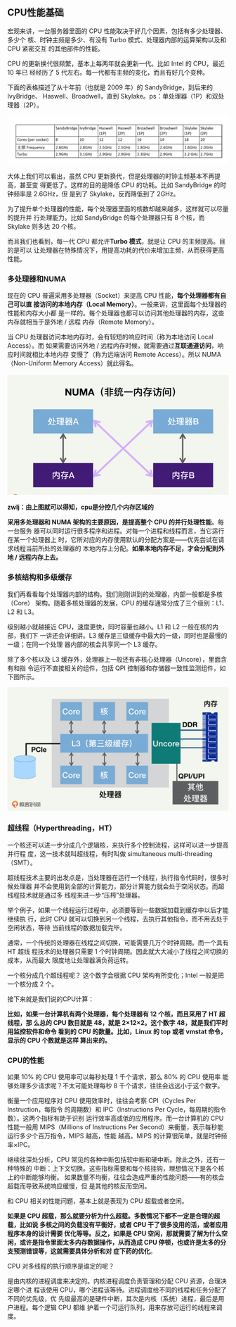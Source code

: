 ## CPU性能基础

宏观来讲，一台服务器里面的 CPU 性能取决于好几个因素，包括有多少处理器、多少个 核、时钟主频是多少、有没有 Turbo 模式、处理器内部的运算架构以及和 CPU 紧密交互 的其他部件的性能。

CPU 的更新换代很频繁，基本上每两年就会更新一代。比如 Intel 的 CPU，最近 10 年已 经经历了 5 代左右。每一代都有主频的变化，而且有好几个变种。

下面的表格描述了从十年前（也就是 2009 年）的 SandyBridge，到后来的 IvyBridge、 Haswell、Broadwell，直到 Skylake。ps：单处理器（1P）和双处理器（2P）。

![image-20200316232557184](image/image-20200316232557184.png)

大体上我们可以看出，虽然 CPU 更新换代，但是处理器的时钟主频基本不再提高，甚至变 得更低了。这样的目的是降低 CPU 的功耗。比如 SandyBridge 的时钟频率是 2.6GHz，但 是到了 Skylake，反而降低到了 2GHz。

为了提升单个处理器的性能，每个处理器里面的核数却越来越多，这样就可以尽量的提升并 行处理能力。比如 SandyBridge 的每个处理器只有 8 个核，而 Skylake 则多达 20 个核。

而且我们也看到，每一代 CPU 都允许**Turbo 模式**，就是让 CPU 的主频提高。目的是可以 让处理器在特殊情况下，用提高功耗的代价来增加主频，从而获得更高性能。



### 多处理器和NUMA

现在的 CPU 普遍采用多处理器（Socket）来提高 CPU 性能，**每个处理器都有自己可以直 接访问的本地内存（Local Memory）**。一般来讲，这里面每个处理器的性能和内存大小都 是一样的。每个处理器也都可以访问其他处理器的内存，这些内存就相当于是外地 / 远程 内存（Remote Memory）。

当 CPU 处理器访问本地内存时，会有较短的响应时间（称为本地访问 Local Access）。而 如果需要访问外地 / 远程内存时候，就需要通过**互联通道访问**，响应时间就相比本地内存 变慢了（称为远端访问 Remote Access）。所以 NUMA（Non-Uniform Memory Access）就此得名。

![image-20200316233147906](image/image-20200316233147906.png)

**zwlj：由上图就可以得知，cpu是分控几个内存区域的**

**采用多处理器和 NUMA 架构的主要原因，是提高整个 CPU 的并行处理性能**。每一台服务 器可以同时运行很多程序和进程。对每一个进程和线程而言，当它运行在某一个处理器上 时，它所对应的内存使用默认的分配方案是——优先尝试在请求线程当前所处的处理器的 本地内存上分配。**如果本地内存不足，才会分配到外地 / 远程内存上去。**

### 多核结构和多级缓存

我们再看看每个处理器内部的结构。我们刚刚讲到的处理器，内部一般都是多核（Core） 架构。随着多核处理器的发展，CPU 的缓存通常分成了三个级别：L1、L2 和 L3。

级别越小就越接近 CPU，速度更快，同时容量也越小。L1 和 L2 一般在核的内部，我们下 一讲还会详细讲。L3 缓存是三级缓存中最大的一级，同时也是最慢的一级；在同一个处理 器内部的核会共享同一个 L3 缓存。

除了多个核以及 L3 缓存外，处理器上一般还有非核心处理器（Uncore），里面含有和指 令运行不直接相关的组件，包括 QPI 控制器和存储器一致性监测组件，如下图所示。

![image-20200316233736065](image/image-20200316233736065.png)

### 超线程（Hyperthreading，HT）

一个核还可以进一步分成几个逻辑核，来执行多个控制流程，这样可以进一步提高并行程 度，这一技术就叫超线程，有时叫做 simultaneous multi-threading（SMT）。

超线程技术主要的出发点是，当处理器在运行一个线程，执行指令代码时，很多时候处理器 并不会使用到全部的计算能力，部分计算能力就会处于空闲状态。而超线程技术就是通过多 线程来进一步“压榨”处理器。

举个例子，如果一个线程运行过程中，必须要等到一些数据加载到缓存中以后才能继续执 行，此时 CPU 就可以切换到另一个线程，去执行其他指令，而不用去处于空闲状态，等待 当前线程的数据加载完毕。

通常，一个传统的处理器在线程之间切换，可能需要几万个时钟周期。而一个具有 HT 超线 程技术的处理器只需要 1 个时钟周期。因此就大大减小了线程之间切换的成本，从而最大 限度地让处理器满负荷运转。

一个核分成几个超线程呢？ 这个数字会根据 CPU 架构有所变化；Intel 一般是把一个核分成 2 个。

接下来就是我们说的CPU计算：

**比如，如果一台计算机有两个处理器，每个处理器有 12 个核，而且采用了 HT 超线程，那 么总的 CPU 数目就是 48，就是 2×12×2。这个数字 48，就是我们平时用监控软件和命令 看到的 CPU 的数量。比如，Linux 的 top 或者 vmstat 命令，显示的 CPU 个数就是这样 算出来的。**



### CPU的性能

如果 10% 的 CPU 使用率可以每秒处理 1 千个请求，那么 80% 的 CPU 使用率 能够处理多少请求呢？不太可能处理每秒 8 千个请求，往往会远远小于这个数字。

衡量一个应用程序对 CPU 使用效率时，往往会考察 CPI（Cycles Per Instruction，每指令 的周期数）和 IPC（Instructions Per Cycle，每周期的指令数）。这两个指标有助于识别 运行效率高或低的应用程序。而一台计算机的 CPU 性能一般用 MIPS（Millions of Instructions Per Second）来衡量，表示每秒能运行多少个百万指令，MIPS 越高，性能 越高。MIPS 的计算很简单，就是时钟频率×IPC。

继续往深处分析，CPU 常见的各种中断包括软中断和硬中断。除此之外，还有一种特殊的 中断：上下文切换。这些指标需要和每个核挂钩，理想情况下是各个核上的中断能够均衡。 如果数量不均衡，往往会造成严重的性能问题——有的核会超载而导致系统响应缓慢，但 是其他的核反而空闲。

和 CPU 相关的性能问题，基本上就是表现为 CPU 超载或者空闲。

**如果是 CPU 超载，那么就要分析为什么超载。多数情况下都不一定是合理的超载，比如说 多核之间的负载没有平衡好，或者 CPU 干了很多没用的活，或者应用程序本身的设计需要 优化等等。反之，如果是 CPU 空闲，那就需要了解为什么空闲，或许是指令里面太多内存数据操作，从而造成 CPU 停顿，也或许是太多的分支预测错误等，这就需要具体分析和对 症下药的优化**。

CPU 对多线程的执行顺序是谁定的呢？

是由内核的进程调度来决定的。内核进程调度负责管理和分配 CPU 资源，合理决定哪个进 程该使用 CPU，哪个进程该等待。进程调度给不同的线程和任务分配了不同的优先级，优 先级最高的是硬件中断，其次是内核（系统）进程，最后是用户进程。每个逻辑 CPU 都维 护着一个可运行队列，用来存放可运行的线程来调度。